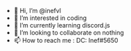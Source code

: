 - 👋 Hi, I’m @inefvl
- 👀 I’m interested in coding
- 🌱 I’m currently learning discord.js
- 💞️ I’m looking to collaborate on nothing
- 📫 How to reach me : DC: Inef#5650

<!---
inefvl/inefvl is a ✨ special ✨ repository because its `README.md` (this file) appears on your GitHub profile.
You can click the Preview link to take a look at your changes.
--->
